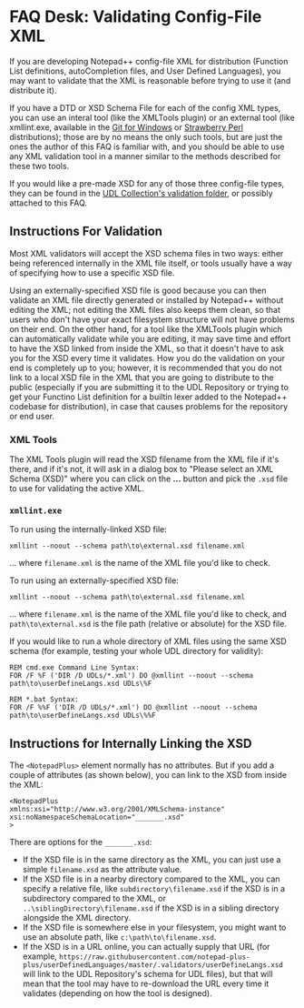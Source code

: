 # FAQ Desk: Validating Config-File XML

If you are developing Notepad++ config-file XML for distribution (Function List definitions, autoCompletion files, and User Defined Languages), you may want to validate that the XML is reasonable before trying to use it (and distribute it).

If you have a DTD or XSD Schema File for each of the config XML types, you can use an interal tool (like the XMLTools plugin) or an external tool (like xmllint.exe, available in the [Git for Windows](https://gitforwindows.org/) or [Strawberry Perl](https://strawberryperl.com) distributions); those are by no means the only such tools, but are just the ones the author of this FAQ is familiar with, and you should be able to use any XML validation tool in a manner similar to the methods described for these two tools.

If you would like a pre-made XSD for any of those three config-file types, they can be found in the [UDL Collection's validation folder](https://github.com/notepad-plus-plus/userDefinedLanguages/tree/master/.validators), or possibly attached to this FAQ.

## Instructions For Validation

Most XML validators will accept the XSD schema files in two ways: either being referenced internally in the XML file itself, or tools usually have a way of specifying how to use a specific XSD file.

Using an externally-specified XSD file is good because you can then validate an XML file directly generated or installed by Notepad++ without editing the XML; not editing the XML files also keeps them clean, so that users who don't have your exact filesystem structure will not have problems on their end.  On the other hand, for a tool like the XMLTools plugin which can automatically validate while you are editing, it may save time and effort to have the XSD linked from inside the XML, so that it doesn't have to ask you for the XSD every time it validates.  How you do the validation on your end is completely up to you; however, it is recommended that you do not link to a local XSD file in the XML that you are going to distribute to the public (especially if you are submitting it to the UDL Repository or trying to get your Functino List definition for a builtin lexer added to the Notepad++ codebase for distribution), in case that causes problems for the repository or end user.

### XML Tools

The XML Tools plugin will read the XSD filename from the XML file if it's there, and if it's not, it will ask in a dialog box to "Please select an XML Schema (XSD)" where you can click on the **...** button and pick the `.xsd` file to use for validating the active XML.

### `xmllint.exe`

To run using the internally-linked XSD file:
```
xmllint --noout --schema path\to\external.xsd filename.xml
```
... where `filename.xml` is the name of the XML file you'd like to check.

To run using an externally-specified XSD file:
```
xmllint --noout --schema path\to\external.xsd filename.xml
```
... where `filename.xml` is the name of the XML file you'd like to check, and `path\to\external.xsd` is the file path (relative or absolute) for the XSD file.

If you would like to run a whole directory of XML files using the same XSD schema (for example, testing your whole UDL directory for validity):
```
REM cmd.exe Command Line Syntax:
FOR /F %F ('DIR /D UDLs/*.xml') DO @xmllint --noout --schema path\to\userDefineLangs.xsd UDLs\%F

REM *.bat Syntax:
FOR /F %%F ('DIR /D UDLs/*.xml') DO @xmllint --noout --schema path\to\userDefineLangs.xsd UDLs\%%F
```

## Instructions for Internally Linking the XSD

The `<NotepadPlus>` element normally has no attributes.  But if you add a couple of attributes (as shown below), you can link to the XSD from inside the XML:
```
<NotepadPlus
xmlns:xsi="http://www.w3.org/2001/XMLSchema-instance"
xsi:noNamespaceSchemaLocation="_______.xsd"
>
```

There are options for the `_______.xsd`:
- If the XSD file is in the same directory as the XML, you can just use a simple `filename.xsd` as the attribute value.
- If the XSD file is in a nearby directory compared to the XML, you can specify a relative file, like `subdirectory\filename.xsd` if the XSD is in a subdirectory compared to the XML, or `..\siblingDirectory\filename.xsd` if the XSD is in a sibling directory alongside the XML directory.
- If the XSD file is somewhere else in your filesystem, you might want to use an absolute path, like `c:\path\to\filename.xsd`.
- If the XSD is in a URL online, you can actually supply that URL (for example, `https://raw.githubusercontent.com/notepad-plus-plus/userDefinedLanguages/master/.validators/userDefineLangs.xsd` will link to the UDL Repository's schema for UDL files), but that will mean that the tool may have to re-download the URL every time it validates (depending on how the tool is designed).

